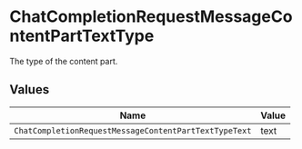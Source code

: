 # ChatCompletionRequestMessageContentPartTextType

The type of the content part.


## Values

| Name                                                  | Value                                                 |
| ----------------------------------------------------- | ----------------------------------------------------- |
| `ChatCompletionRequestMessageContentPartTextTypeText` | text                                                  |